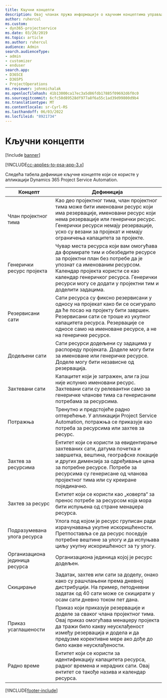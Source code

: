```yaml
---
title: Кључни концепти
description: Овај чланак пружа информације о кључним концептима управљања ресурсима у аутоматизацији пројектне услуге.
author: ruhercul
ms.custom:
- dyn365-projectservice
ms.date: 03/28/2019
ms.topic: article
ms.author: ruhercul
audience: Admin
search.audienceType:
- admin
- customizer
- enduser
search.app:
- D365CE
- D365PS
- ProjectOperations
ms.reviewer: johnmichalak
ms.openlocfilehash: 41b13000ca17ec3a5d86fdb17885f09692d6f0c0
ms.sourcegitcommit: 6cfc50d89528df977a8f6a55c1ad39d99800d9b4
ms.translationtype: MT
ms.contentlocale: sr-Cyrl-RS
ms.lasthandoff: 06/03/2022
ms.locfileid: "8921734"
---
```

# <a name="key-concepts"></a>Кључни концепти

[!include [banner](../includes/psa-now-project-operations.md)]

[!INCLUDE[cc-applies-to-psa-app-3.x](../includes/cc-applies-to-psa-app-3x.md)]

Следећа табела дефинише кључне концепте који се користе у апликацији Dynamics 365 Project Service Automation.

| Концепт                    | Дефиниција |
|----------------------------|------------|
| Члан пројектног тима        | Као део пројектног тима, члан пројектног тима може бити именовани ресурс који има резервације, именовани ресурс који нема резервације или генерички ресурс. Генерички ресурси немају резервације, уско су везани за пројекат и немају ограничења капацитета за пројекте. |
| Генерички ресурс пројекта   | Чувар места ресурса који вам омогућава да формирате тим и обезбедите ресурсе за пројектни план без потребе да је упознат са именованим ресурсом. Календар пројекта користи се као календар генеричког ресурса. Генерички ресурси могу се додати у пројектни тим и доделити задацима. |
| Резервисани сати               | Сати ресурса су фиксно резервисани у односу на пројекат како би се осигурало да ће посао на пројекту бити завршен. Резервисани сати се троше из укупног капацитета ресурса. Резервације се односе само на именоване ресурсе, а не на генеричке ресурсе. |
| Додељени сати             | Сати ресурси додељени су задацима у распореду пројеката. Доделе могу бити за именоване или генеричке ресурсе. Доделе могу бити независне од резервација. |
| Захтевани сати             | Капацитет који је затражен, али га још није испунио именовани ресурс. Захтевани сати су релевантни само за генеричке чланове тима са генерисаним потребама за ресурсима. |
| Потражња                     | Тренутно и предстојеће радно оптерећење. У апликацији Project Service Automation, потражња се приказује као потреба за ресурсима или захтев за ресурс. |
| Захтев за ресурсима       | Ентитет који се користи за евидентирање захтеваних сати, датума почетка и завршетка, вештина, географске локације и других димензија за одређивање цена за потребне ресурсе. Потребе за ресурсима су генерисане од чланова пројектног тима или су креиране појединачно. |
| Захтев за ресурс           | Ентитет који се користи као „коверта“ за пренос потребе за ресурсом која мора бити испуњена од стране менаџера ресурса. |
| Подразумевана улога ресурса      | Улога под којом је ресурс груписан ради израчунавања укупне искоришћености. Претпоставља се да ресурс поседује потребне вештине за улогу и да испуњава циљу укупну искоришћеност за ту улогу. |
| Организациона јединица ресурса | Организациона јединица којој је ресурс додељен. |
| Скицирање                    | Задатак, захтев или сати за доделу, онако како су рашчлањени према дневној дистрибуцији. На пример, петодневни задатак од 40 сати може се скицирати у осам сати дневно током пет дана. |
| Приказ усаглашености        | Приказ који приказује резервације и доделе за сваког члана пројектног тима. Овај приказ омогућава менаџеру пројекта да тражи било какву неусклађеност између резервација и додела и да предузме корективне мере ако дође до било какве неусклађености. |
| Радно време                 | Ентитет који се користи за идентификацију капацитета ресурса, радног времена и нерадних сати. Овај ентитет се такође назива и календар ресурса. |


[!INCLUDE[footer-include](../includes/footer-banner.md)]

